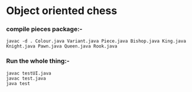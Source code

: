 # Object oriented chess

### compile pieces package:-

```
javac -d . Colour.java Variant.java Piece.java Bishop.java King.java Knight.java Pawn.java Queen.java Rook.java
```

### Run the whole thing:-

```
javac testUI.java
javac test.java
java test
```
